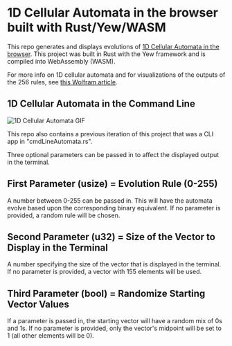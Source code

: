 # 1D Cellular Automata in the browser built with Rust/Yew/WASM

This repo generates and displays evolutions of [1D Cellular Automata in the browser](https://one-d-cellular-automata.web.app/). This project was built in Rust with the Yew framework and is compiled into WebAssembly (WASM).

For more info on 1D cellular automata and for visualizations of the outputs of the 256 rules, see [this Wolfram article](https://mathworld.wolfram.com/ElementaryCellularAutomaton.html).

## 1D Cellular Automata in the Command Line

![1D Cellular Automata GIF](1DCellularAutomataDemo.gif)

This repo also contains a previous iteration of this project that was a CLI app in "cmdLineAutomata.rs".

Three optional parameters can be passed in to affect the displayed output in the terminal.

## First Parameter (usize) = Evolution Rule (0-255)

A number between 0-255 can be passed in. This will have the automata evolve based upon the corresponding binary equivalent. If no parameter is provided, a random rule will be chosen.

## Second Parameter (u32) = Size of the Vector to Display in the Terminal

A number specifying the size of the vector that is displayed in the terminal. If no parameter is provided, a vector with 155 elements will be used.

## Third Parameter (bool) = Randomize Starting Vector Values

If a parameter is passed in, the starting vector will have a random mix of 0s and 1s. If no parameter is provided, only the vector's midpoint will be set to 1 (all other elements will be 0).
